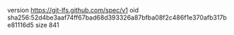 version https://git-lfs.github.com/spec/v1
oid sha256:52d4be3aaf74ff67bad68d393326a87bfba08f2c486f1e370afb317be81116d5
size 841

